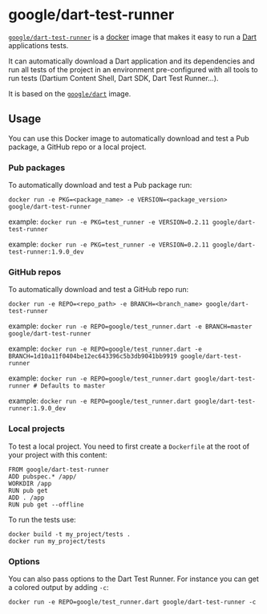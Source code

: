 # google/dart-test-runner

[`google/dart-test-runner`][2] is a [docker](https://docker.io) image that
makes it easy to run a [Dart](https://dartlang.org) applications tests.

It can automatically download a Dart application and its dependencies and run
all tests of the project in an environment pre-configured with all tools to run
tests (Dartium Content Shell, Dart SDK, Dart Test Runner...).

It is based on the [`google/dart`][1] image.

## Usage

You can use this Docker image to automatically download and test a Pub package,
a GitHub repo or a local project.

### Pub packages

To automatically download and test a Pub package run:

    docker run -e PKG=<package_name> -e VERSION=<package_version> google/dart-test-runner

example: `docker run -e PKG=test_runner -e VERSION=0.2.11 google/dart-test-runner`

example: `docker run -e PKG=test_runner -e VERSION=0.2.11 google/dart-test-runner:1.9.0_dev`

### GitHub repos

To automatically download and test a GitHub repo run:

    docker run -e REPO=<repo_path> -e BRANCH=<branch_name> google/dart-test-runner

example: `docker run -e REPO=google/test_runner.dart -e BRANCH=master google/dart-test-runner`

example: `docker run -e REPO=google/test_runner.dart -e BRANCH=1d10a11f0404be12ec643396c5b3db9041bb9919 google/dart-test-runner`

example: `docker run -e REPO=google/test_runner.dart google/dart-test-runner # Defaults to master`

example: `docker run -e REPO=google/test_runner.dart google/dart-test-runner:1.9.0_dev`

### Local projects

To test a local project. You need to first create a `Dockerfile` at the root of
your project with this content:

    FROM google/dart-test-runner
    ADD pubspec.* /app/
    WORKDIR /app
    RUN pub get
    ADD . /app
    RUN pub get --offline

To run the tests use:

    docker build -t my_project/tests .
    docker run my_project/tests

### Options

You can also pass options to the Dart Test Runner. For instance you can get a
colored output by adding `-c`:

    docker run -e REPO=google/test_runner.dart google/dart-test-runner -c

[1]: https://registry.hub.docker.com/u/google/dart/
[2]: https://registry.hub.docker.com/u/google/dart-test-runner/
